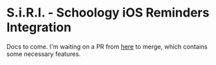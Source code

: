 # S.i.R.I. - Schoology iOS Reminders Integration
Docs to come. I'm waiting on a PR from [here](https://github.com/picklepete/pyicloud/pull/128) to merge, which contains some necessary features.
